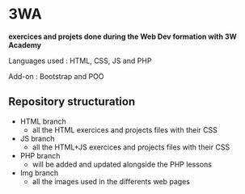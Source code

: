 # 3WA
**exercices and projets done during the Web Dev formation with 3W Academy**

Languages used : HTML, CSS, JS and PHP

Add-on : Bootstrap and POO
## Repository structuration
- HTML branch
  - all the HTML exercices and projects files with their CSS
- JS branch
  - all the HTML+JS exercices and projects files with their CSS
- PHP branch
  - will be added and updated alongside the PHP  lessons
- Img branch
  - all the images used in the differents web pages
